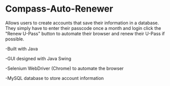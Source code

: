 # Compass-Auto-Renewer

Allows users to create accounts that save their information in a database. They simply have to enter their passcode 
once a month and login click the "Renew U-Pass" button to automate their browser and renew their U-Pass if possible.

-Built with Java

-GUI designed with Java Swing

-Selenium WebDriver (Chrome) to automate the browser

-MySQL database to store account information
